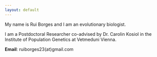 ```yaml
---
layout: default
---
```


My name is Rui Borges and I am an evolutionary biologist. 

I am a Postdoctoral Researcher co-advised by Dr. Carolin Kosiol in the Institute of Population Genetics at Vetmeduni Vienna. 

**Email**: ruiborges23(at)gmail.com
